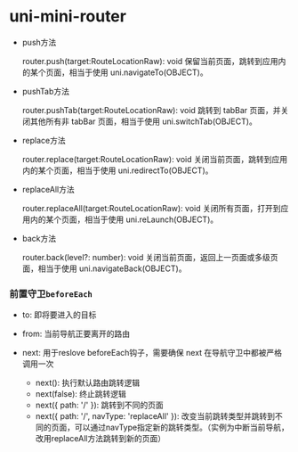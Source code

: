# uni-mini-router

- push方法

  router.push(target:RouteLocationRaw): void
  保留当前页面，跳转到应用内的某个页面，相当于使用 uni.navigateTo(OBJECT)。


- pushTab方法

  router.pushTab(target:RouteLocationRaw): void
  跳转到 tabBar 页面，并关闭其他所有非 tabBar 页面，相当于使用 uni.switchTab(OBJECT)。


- replace方法

  router.replace(target:RouteLocationRaw): void
  关闭当前页面，跳转到应用内的某个页面，相当于使用 uni.redirectTo(OBJECT)。


- replaceAll方法

  router.replaceAll(target:RouteLocationRaw): void
  关闭所有页面，打开到应用内的某个页面，相当于使用 uni.reLaunch(OBJECT)。


- back方法

  router.back(level?: number): void
  关闭当前页面，返回上一页面或多级页面，相当于使用 uni.navigateBack(OBJECT)。

### 前置守卫`beforeEach`
- to: 即将要进入的目标
- from: 当前导航正要离开的路由
- next: 用于reslove beforeEach钩子，需要确保 next 在导航守卫中都被严格调用一次

  - next(): 执行默认路由跳转逻辑
  - next(false): 终止跳转逻辑
  - next({ path: '/' }): 跳转到不同的页面
  - next({ path: '/', navType: 'replaceAll' }): 改变当前跳转类型并跳转到不同的页面，可以通过navType指定新的跳转类型。（实例为中断当前导航，改用replaceAll方法跳转到新的页面）
